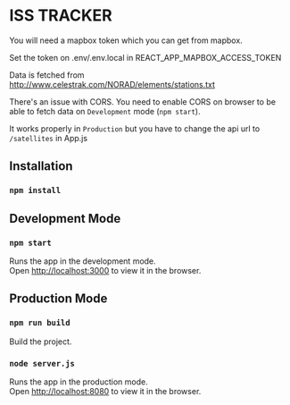 
# ISS TRACKER

You will need a mapbox token which you can get from mapbox.

Set the token on .env/.env.local in REACT_APP_MAPBOX_ACCESS_TOKEN

Data is fetched from http://www.celestrak.com/NORAD/elements/stations.txt

There's an issue with CORS. You need to enable CORS on browser to be able to fetch data on `Development` mode (`npm start`).

It works properly in `Production` but you have to change the api url to `/satellites` in App.js

## Installation

### `npm install`

## Development Mode

### `npm start`

Runs the app in the development mode.<br />
Open [http://localhost:3000](http://localhost:3000) to view it in the browser.

## Production Mode

### `npm run build`

Build the project.

### `node server.js`

Runs the app in the production mode.<br />
Open [http://localhost:8080](http://localhost:8080) to view it in the browser.
